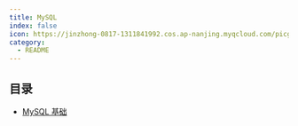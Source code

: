 ```yaml
---
title: MySQL
index: false
icon: https://jinzhong-0817-1311841992.cos.ap-nanjing.myqcloud.com/picgo/MySQL-icon-02.svg
category:
  - README
---
```


## 目录
 - [MySQL 基础](day01.md)



